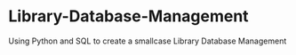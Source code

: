 # Library-Database-Management
Using Python and SQL to create a smallcase Library Database Management
